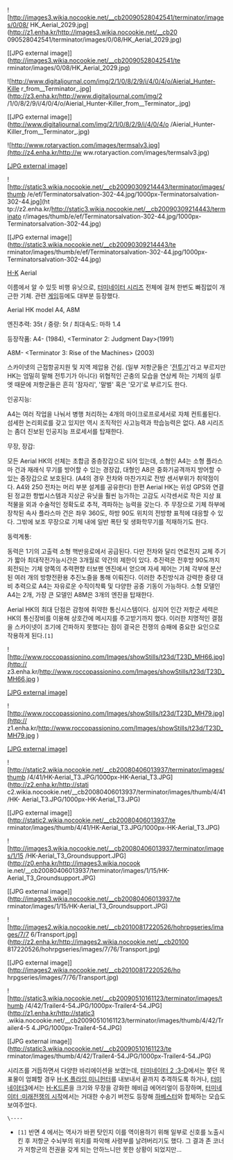 ![http://images3.wikia.nocookie.net/__cb20090528042541/terminator/images/0/08/
HK_Aerial_2029.jpg](http://z1.enha.kr/http://images3.wikia.nocookie.net/__cb20
090528042541/terminator/images/0/08/HK_Aerial_2029.jpg)

[[JPG external image]](http://images3.wikia.nocookie.net/__cb20090528042541/te
rminator/images/0/08/HK_Aerial_2029.jpg)

  

![http://www.digitaljournal.com/img/2/1/0/8/2/9/i/4/0/4/o/Aierial_Hunter-Kille
r_from__Terminator_.jpg](http://z3.enha.kr/http://www.digitaljournal.com/img/2
/1/0/8/2/9/i/4/0/4/o/Aierial_Hunter-Killer_from__Terminator_.jpg)

[[JPG external image]](http://www.digitaljournal.com/img/2/1/0/8/2/9/i/4/0/4/o
/Aierial_Hunter-Killer_from__Terminator_.jpg)

  

![http://www.rotaryaction.com/images/termsalv3.jpg](http://z4.enha.kr/http://w
ww.rotaryaction.com/images/termsalv3.jpg)

[[JPG external image]](http://www.rotaryaction.com/images/termsalv3.jpg)

  

![http://static3.wikia.nocookie.net/__cb20090309214443/terminator/images/thumb
/e/ef/Terminatorsalvation-302-44.jpg/1000px-Terminatorsalvation-302-44.jpg](ht
tp://z2.enha.kr/http://static3.wikia.nocookie.net/__cb20090309214443/terminato
r/images/thumb/e/ef/Terminatorsalvation-302-44.jpg/1000px-
Terminatorsalvation-302-44.jpg)

[[JPG external image]](http://static3.wikia.nocookie.net/__cb20090309214443/te
rminator/images/thumb/e/ef/Terminatorsalvation-302-44.jpg/1000px-
Terminatorsalvation-302-44.jpg)

[H-K](H-K.md) Aerial

이름에서 알 수 있듯 비행 유닛으로, [터미네이터 시리즈](%ED%84%B0%EB%AF%B8%EB%84%A4%EC%9D%B4%ED%84%B0%20%EC%8B%9C%EB%A6%AC%EC%A6%88.md) 전체에 걸쳐 한번도 빠짐없이 개근한 기체. 관련
[게임](%EA%B2%8C%EC%9E%84.md)등에도 대부분 등장했다.

Aerial HK model A4, A8M

엔진추력: 35t / 중량: 5t / 최대속도: 마하 1.4

등장작품: A4- <The Terminator>(1984), <Terminator 2: Judgment Day>(1991)

A8M- <Terminator 3: Rise of the Machines> (2003)

스카이넷의 근접항공지원 및 지역 제압용 건쉽. (일부 저항군들은
'[전투기](%EC%A0%84%ED%88%AC%EA%B8%B0.md)'라고 부르지만 HK는 엄밀히 말해 전투기가 아니다) 위협적인
곤충의 모습을 연상케 하는 기체의 실루엣 때문에 저항군들은 흔히 '잠자리', '말벌' 혹은 '모기'로 부르기도 한다.

인공지능:

A4는 여러 작업을 나눠서 병행 처리하는 4개의 마이크로프로세서로 자체 컨트롤된다. 섬세한 논리회로를 갖고 있지만 역시 조직적인 사고능력과
학습능력은 없다. A8 시리즈는 좀더 진보된 인공지능 프로세서를 탑재한다.

무장, 장갑:

모든 Aerial HK의 선체는 초합금 중층장갑으로 되어 있는데, 소형인 A4는 소형 플라스마 건과 재래식 무기를 방어할 수 있는 경장갑,
대형인 A8은 중화기공격까지 방어할 수 있는 중장갑으로 보호된다. (A4의 경우 전차와 마찬가지로 전방 센서부위가 취약점이다. A4와 250
전차는 머리 부분 설계를 공유한다) 한편 Aerial HK는 위성 GPS와 연결된 정교한 항법시스템과 지상군 유닛을 훨씬 능가하는 고감도
시각센서로 작은 지상 표적물을 외과 수술적인 정확도로 추적, 격파하는 능력을 갖는다. 주 무장으로 기체 하부에 장착된 속사 플라스마 건은
좌우 360도, 하방 90도 위치의 전방향 표적에 대응할 수 있다. 그밖에 보조 무장으로 기체 내에 일반 폭탄 및 생화학무기를 적재하기도
한다.

동력계통:

동력은 1기의 고출력 소형 핵반응로에서 공급된다. 다만 전차와 달리 연료전지 교체 주기가 짧아 최대작전가능시간은 3개월로 약간의 제한이
있다. 추진력은 전후방 90도까지 회전되는 기체 양쪽의 추력편향 터보팬 엔진에서 얻으며 자세 제어는 기체 각부에 분산된 여러 개의 방향전환용
추진노즐을 통해 이뤄진다. 이러한 추진방식과 강력한 중량 대비 추력으로 A4는 자유로운 수직이착륙 및 다양한 공중 기동이 가능하다. 소형
모델인 A4는 2개, 가장 큰 모델인 A8M은 3개의 엔진을 탑재한다.

Aerial HK의 최대 단점은 감청에 취약한 통신시스템이다. 심지어 인간 저항군 세력은 HK의 통신장비를 이용해 상호간에 메시지를
주고받기까지 했다. 이러한 치명적인 결점을 스카이넷이 조기에 간파하지 못했다는 점이 결국은 전쟁의 승패에 중요한 요인으로 작용하게
된다.`[1]`

![http://www.roccopassionino.com/Images/showStills/t23d/T23D_MH66.jpg](http://
z3.enha.kr/http://www.roccopassionino.com/Images/showStills/t23d/T23D_MH66.jpg
)

[[JPG external
image]](http://www.roccopassionino.com/Images/showStills/t23d/T23D_MH66.jpg)

  

![http://www.roccopassionino.com/Images/showStills/t23d/T23D_MH79.jpg](http://
z1.enha.kr/http://www.roccopassionino.com/Images/showStills/t23d/T23D_MH79.jpg
)

[[JPG external
image]](http://www.roccopassionino.com/Images/showStills/t23d/T23D_MH79.jpg)

  

![http://static2.wikia.nocookie.net/__cb20080406013937/terminator/images/thumb
/4/41/HK-Aerial_T3.JPG/1000px-HK-Aerial_T3.JPG](http://z2.enha.kr/http://stati
c2.wikia.nocookie.net/__cb20080406013937/terminator/images/thumb/4/41/HK-
Aerial_T3.JPG/1000px-HK-Aerial_T3.JPG)

[[JPG external image]](http://static2.wikia.nocookie.net/__cb20080406013937/te
rminator/images/thumb/4/41/HK-Aerial_T3.JPG/1000px-HK-Aerial_T3.JPG)

  

![http://images3.wikia.nocookie.net/__cb20080406013937/terminator/images/1/15
/HK-Aerial_T3_Groundsupport.JPG](http://z0.enha.kr/http://images3.wikia.nocook
ie.net/__cb20080406013937/terminator/images/1/15/HK-
Aerial_T3_Groundsupport.JPG)

[[JPG external image]](http://images3.wikia.nocookie.net/__cb20080406013937/te
rminator/images/1/15/HK-Aerial_T3_Groundsupport.JPG)

  

![http://images2.wikia.nocookie.net/__cb20100817220526/hohrpgseries/images/7/7
6/Transport.jpg](http://z2.enha.kr/http://images2.wikia.nocookie.net/__cb20100
817220526/hohrpgseries/images/7/76/Transport.jpg)

[[JPG external image]](http://images2.wikia.nocookie.net/__cb20100817220526/ho
hrpgseries/images/7/76/Transport.jpg)

  

![http://static3.wikia.nocookie.net/__cb20090510161123/terminator/images/thumb
/4/42/Trailer4-54.JPG/1000px-Trailer4-54.JPG](http://z1.enha.kr/http://static3
.wikia.nocookie.net/__cb20090510161123/terminator/images/thumb/4/42/Trailer4-5
4.JPG/1000px-Trailer4-54.JPG)

[[JPG external image]](http://static3.wikia.nocookie.net/__cb20090510161123/te
rminator/images/thumb/4/42/Trailer4-54.JPG/1000px-Trailer4-54.JPG)

  
시리즈를 거듭하면서 다양한 바리에이션을 보였는데, [터미네이터 2 :3-D](%ED%84%B0%EB%AF%B8%EB%84%A4%EC%9D%B4%ED%84%B0%202%20%3A%203-D.md)에서는
쫓던 목표물이 엄폐할 경우 [H-K 플라잉 미니헌터](H-K%20%ED%94%8C%EB%9D%BC%EC%9E%89%20%EB%AF%B8%EB%8B%88%ED%97%8C%ED%84%B0.md)를 내보내서 끝까지 추격하도록 하거나, [터미네이터3](%ED%84%B0%EB%AF%B8%EB%84%A4%EC%9D%B4%ED%84%B0%203%20%3A%20%EB%9D%BC%EC%9D%B4%EC%A6%88%20%EC%98%A4%EB%B8%8C%20%EB%8D%94%20%EB%A8%B8%EC%8B%A0%EC%A6%88.md)에서는 [H-K드론](H-K%20%EB%93%9C%EB%A1%A0.md)을 크기와 무장을 강화한 헤비급 에어리얼이 등장하며, [터미네이터 :미래전쟁의 시작](%ED%84%B0%EB%AF%B8%EB%84%A4%EC%9D%B4%ED%84%B0%20%3A%20%EB%AF%B8%EB%9E%98%EC%A0%84%EC%9F%81%EC%9D%98%20%EC%8B%9C%EC%9E%91.md)에서는 거대한 수송기 버전도 등장해
[하베스터](%ED%95%98%EB%B2%A0%EC%8A%A4%ED%84%B0.md)와 합체하는 모습도 보여주었다.

`\----`

  * `[1]` 반면 4 에서는 역사가 바뀐 탓인지 이를 역이용하기 위해 일부로 신호를 노출시킨 후 저항군 수뇌부의 위치를 파악해 사령부를 날려버리기도 했다. 그 결과 존 코너가 저항군의 전권을 갖게 되는 안하느니만 못한 상황이 되었지만...

